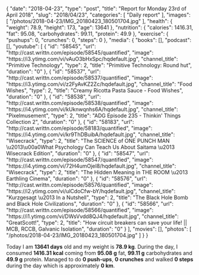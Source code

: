 {
    "date": "2018-04-23",
    "type": "post",
    "title": "Report for Monday 23rd of April 2018",
    "slug": "2018\/04\/23",
    "categories": [
        "Daily report"
    ],
    "images": [
        "\/photos\/2018-04-23\/IMG_20180423_180501704.jpg"
    ],
    "health": {
        "weight": 78.9,
        "height": 173,
        "age": 13641
    },
    "nutrition": {
        "calories": 1416.31,
        "fat": 95.08,
        "carbohydrates": 99.11,
        "protein": 49.9
    },
    "exercise": {
        "pushups": 0,
        "crunches": 0,
        "steps": 0
    },
    "media": {
        "books": [],
        "podcast": [],
        "youtube": [
            {
                "id": "58545",
                "url": "http:\/\/cast.writtn.com\/episode\/58545\/quantified",
                "image": "https:\/\/i3.ytimg.com\/vi\/vAuO3bHxSpc\/hqdefault.jpg",
                "channel_title": "Primitive Technology",
                "type": 2,
                "title": "Primitive Technology: Round hut",
                "duration": "0"
            },
            {
                "id": "58537",
                "url": "http:\/\/cast.writtn.com\/episode\/58537\/quantified",
                "image": "https:\/\/i3.ytimg.com\/vi\/z2FyAvKZ2Zc\/hqdefault.jpg",
                "channel_title": "Food Wishes",
                "type": 2,
                "title": "Creamy Ricotta Pasta Sauce - Food Wishes",
                "duration": "0"
            },
            {
                "id": "58538",
                "url": "http:\/\/cast.writtn.com\/episode\/58538\/quantified",
                "image": "https:\/\/i4.ytimg.com\/vi\/kUknwqnhs6A\/hqdefault.jpg",
                "channel_title": "Pixelmusement",
                "type": 2,
                "title": "ADG Episode 235 - Thinkin' Things Collection 2",
                "duration": "0"
            },
            {
                "id": "58183",
                "url": "http:\/\/cast.writtn.com\/episode\/58183\/quantified",
                "image": "https:\/\/i4.ytimg.com\/vi\/kr9ThDBuibA\/hqdefault.jpg",
                "channel_title": "Wisecrack",
                "type": 2,
                "title": "The SCIENCE of ONE PUNCH MAN \u2013\u00a0What Psychology Can Teach Us About Saitama \u2013 Wisecrack Edition",
                "duration": "0"
            },
            {
                "id": "58547",
                "url": "http:\/\/cast.writtn.com\/episode\/58547\/quantified",
                "image": "https:\/\/i4.ytimg.com\/vi\/72H4umOjeI8\/hqdefault.jpg",
                "channel_title": "Wisecrack",
                "type": 2,
                "title": "The Hidden Meaning in THE ROOM \u2013 Earthling Cinema",
                "duration": "0"
            },
            {
                "id": "58576",
                "url": "http:\/\/cast.writtn.com\/episode\/58576\/quantified",
                "image": "https:\/\/i2.ytimg.com\/vi\/ulCdoCfw-bY\/hqdefault.jpg",
                "channel_title": "Kurzgesagt \u2013 In a Nutshell",
                "type": 2,
                "title": "The Black Hole Bomb and Black Hole Civilizations",
                "duration": "0"
            },
            {
                "id": "58566",
                "url": "http:\/\/cast.writtn.com\/episode\/58566\/quantified",
                "image": "https:\/\/i1.ytimg.com\/vi\/DWsVvdd8QJ4\/hqdefault.jpg",
                "channel_title": "GreatScott!",
                "type": 2,
                "title": "How circuit breakers can save your life! || MCB, RCCB, Galvanic Isolation",
                "duration": "0"
            }
        ],
        "movies": [],
        "photos": [
            "\/photos\/2018-04-23\/IMG_20180423_180501704.jpg"
        ]
    }
}

Today I am <strong>13641 days</strong> old and my weight is <strong>78.9 kg</strong>. During the day, I consumed <strong>1416.31 kcal</strong> coming from <strong>95.08 g</strong> fat, <strong>99.11 g</strong> carbohydrates and <strong>49.9 g</strong> protein. Managed to do <strong>0 push-ups</strong>, <strong>0 crunches</strong> and walked <strong>0 steps</strong> during the day which is approximately <strong>0 km</strong>.